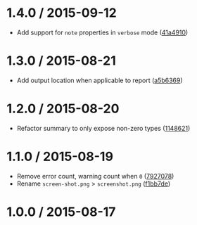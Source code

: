 <!--mdast setext-->

<!--lint disable no-multiple-toplevel-headings-->

1.4.0 / 2015-09-12
==================

*   Add support for `note` properties in `verbose` mode ([41a4910](https://github.com/wooorm/vfile-reporter/commit/41a4910))

1.3.0 / 2015-08-21
==================

*   Add output location when applicable to report ([a5b6369](https://github.com/wooorm/vfile-reporter/commit/a5b6369))

1.2.0 / 2015-08-20
==================

*   Refactor summary to only expose non-zero types ([1148621](https://github.com/wooorm/vfile-reporter/commit/1148621))

1.1.0 / 2015-08-19
==================

*   Remove error count, warning count when `0` ([7927078](https://github.com/wooorm/vfile-reporter/commit/7927078))
*   Rename `screen-shot.png` > `screenshot.png` ([f1bb7de](https://github.com/wooorm/vfile-reporter/commit/f1bb7de))

1.0.0 / 2015-08-17
==================
